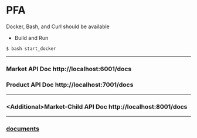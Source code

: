 # PFA

Docker, Bash, and Curl should be available
- Build and Run
```shell
$ bash start_docker
```
---
### Market API Doc http://localhost:6001/docs
### Product API Doc http://localhost:7001/docs
---
### \<Additional\>Market-Child API Doc http://localhost:8001/docs
---
### [documents](https://lygorithm.notion.site/PFA-LAPIKI-29bb679db78345a7b9027b60f68da6fa)
